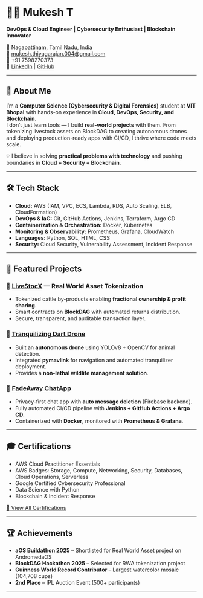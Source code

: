 # 👨‍💻 Mukesh T  

**DevOps & Cloud Engineer | Cybersecurity Enthusiast | Blockchain Innovator**  

📍 Nagapattinam, Tamil Nadu, India  
📧 [mukesh.thiyagarajan.004@gmail.com](mailto:mukesh.thiyagarajan.004@gmail.com)  
📱 +91 7598270373  
🔗 [LinkedIn](https://www.linkedin.com/in/mukesh-t-032b26248/) | [GitHub](https://github.com/mukesh-1608)  

---

## 🚀 About Me
I’m a **Computer Science (Cybersecurity & Digital Forensics)** student at **VIT Bhopal** with hands-on experience in **Cloud, DevOps, Security, and Blockchain**.  
I don’t just learn tools — I build **real-world projects** with them. From tokenizing livestock assets on BlockDAG to creating autonomous drones and deploying production-ready apps with CI/CD, I thrive where code meets scale.  

💡 I believe in solving **practical problems with technology** and pushing boundaries in **Cloud + Security + Blockchain**.  

---

## 🛠️ Tech Stack
- **Cloud:** AWS (IAM, VPC, ECS, Lambda, RDS, Auto Scaling, ELB, CloudFormation)  
- **DevOps & IaC:** Git, GitHub Actions, Jenkins, Terraform, Argo CD  
- **Containerization & Orchestration:** Docker, Kubernetes  
- **Monitoring & Observability:** Prometheus, Grafana, CloudWatch  
- **Languages:** Python, SQL, HTML, CSS  
- **Security:** Cloud Security, Vulnerability Assessment, Incident Response  

---

## 📌 Featured Projects
### 🔗 [LiveStocX](https://github.com/TheHashiramaSenju/DAG-Livestocx) — Real World Asset Tokenization  
- Tokenized cattle by-products enabling **fractional ownership & profit sharing**.  
- Smart contracts on **BlockDAG** with automated returns distribution.  
- Secure, transparent, and auditable transaction layer.  

### 🚁 [Tranquilizing Dart Drone](https://github.com/TheHashiramaSenju/AnimalDetectionDrone)  
- Built an **autonomous drone** using YOLOv8 + OpenCV for animal detection.  
- Integrated **pymavlink** for navigation and automated tranquilizer deployment.  
- Provides a **non-lethal wildlife management solution**.  

### 💬 [FadeAway ChatApp](https://github.com/mukesh-1608/FadeAway)  
- Privacy-first chat app with **auto message deletion** (Firebase backend).  
- Fully automated CI/CD pipeline with **Jenkins + GitHub Actions + Argo CD**.  
- Containerized with **Docker**, monitored with **Prometheus & Grafana**.  

---

## 🎓 Certifications
- AWS Cloud Practitioner Essentials  
- AWS Badges: Storage, Compute, Networking, Security, Databases, Cloud Operations, Serverless  
- Google Certified Cybersecurity Professional  
- Data Science with Python  
- Blockchain & Incident Response  

[📂 View All Certifications](https://www.credly.com/users/mukesh-t.ff7ddb13)  

---

## 🏆 Achievements
- **aOS Buildathon 2025** – Shortlisted for Real World Asset project on AndromedaOS  
- **BlockDAG Hackathon 2025** – Selected for RWA tokenization project  
- **Guinness World Record Contributor** – Largest watercolor mosaic (104,708 cups)  
- **2nd Place** – IPL Auction Event (500+ participants)  

---
